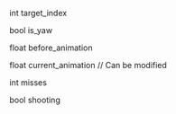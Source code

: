 int target_index

bool is_yaw

float before_animation

float current_animation    // Can be modified

int misses

bool shooting
